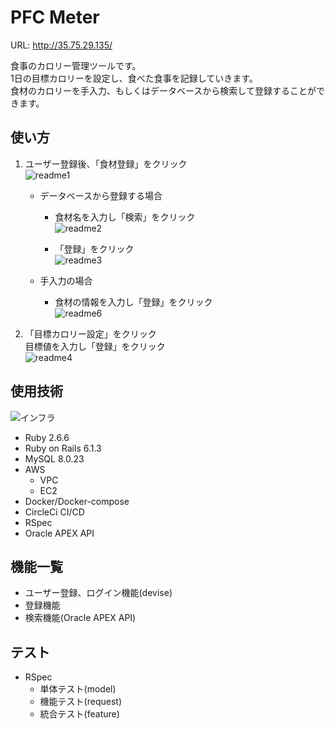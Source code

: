 # PFC Meter
URL: http://35.75.29.135/

食事のカロリー管理ツールです。  
1日の目標カロリーを設定し、食べた食事を記録していきます。  
食材のカロリーを手入力、もしくはデータベースから検索して登録することができます。  

## 使い方

1.  ユーザー登録後、「食材登録」をクリック  
![readme1](https://user-images.githubusercontent.com/74642678/124723783-56afd200-df46-11eb-851f-714d88bb9198.png)

    - データベースから登録する場合  
        - 食材名を入力し「検索」をクリック  
        ![readme2](https://user-images.githubusercontent.com/74642678/124723904-7515cd80-df46-11eb-9f8c-061b79298812.png)

        - 「登録」をクリック  
        ![readme3](https://user-images.githubusercontent.com/74642678/124741637-e2315f00-df56-11eb-9259-516161e1626c.png)

    - 手入力の場合  
       - 食材の情報を入力し「登録」をクリック  
       ![readme6](https://user-images.githubusercontent.com/74642678/124737286-c4fa9180-df52-11eb-88f7-36001a351326.png)

2. 「目標カロリー設定」をクリック  
    目標値を入力し「登録」をクリック  
    ![readme4](https://user-images.githubusercontent.com/74642678/124724265-d3db4700-df46-11eb-8649-83b2c4ddbc1d.png)

## 使用技術

![インフラ](https://user-images.githubusercontent.com/74642678/126076293-ccbbea5f-87cc-4f11-ba30-51532fc1bdf9.jpg)

- Ruby 2.6.6
- Ruby on Rails 6.1.3
- MySQL 8.0.23
- AWS
  - VPC
  - EC2
- Docker/Docker-compose
- CircleCi CI/CD
- RSpec
- Oracle APEX API

## 機能一覧

- ユーザー登録、ログイン機能(devise)
- 登録機能
- 検索機能(Oracle APEX API)

## テスト

- RSpec
  - 単体テスト(model)
  - 機能テスト(request)
  - 統合テスト(feature)
